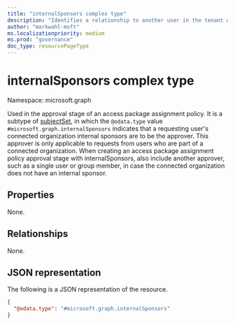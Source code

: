 ```yaml
---
title: "internalSponsors complex type"
description: "Identifies a relationship to another user in the tenant who will be allowed as approver."
author: "markwahl-msft"
ms.localizationpriority: medium
ms.prod: "governance"
doc_type: resourcePageType
---
```

# internalSponsors complex type

Namespace: microsoft.graph

Used in the approval stage of an access package assignment policy.
It is a subtype of [subjectSet](subjectset.md), in which the `@odata.type` value `#microsoft.graph.internalSponsors` indicates that a requesting user's connected organization internal sponsors are to be the approver. This approver is only applicable to requests from users who are part of a connected organization.  When creating an access package assignment policy approval stage with internalSponsors, also include another approver, such as a single user or group member, in case the connected organization does not have an internal sponsor.

## Properties

None.
## Relationships
None.
## JSON representation
The following is a JSON representation of the resource.
<!-- {
  "blockType": "resource",
  "@odata.type": "microsoft.graph.internalSponsors",
  "baseType": "microsoft.graph.subjectSet"
}
-->
``` json
{
  "@odata.type": "#microsoft.graph.internalSponsors"
}
```




